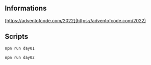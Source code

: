 ## Informations

[https://adventofcode.com/2022](https://adventofcode.com/2022)

## Scripts

```bash
npm run day01
```

```bash
npm run day02
```
